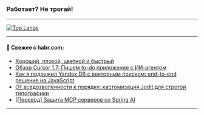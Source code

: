 ### Работает? Не трогай!

---
<!--
#### 🛠️ Technical stack:

![Java](https://img.shields.io/badge/Java-informational?logo=Oracle&style=flat&logoColor=white&color=FF4500)
![Kotlin](https://img.shields.io/badge/Kotlin-informational?logo=Kotlin&style=flat&logoColor=white&color=774D97)
![TS](https://img.shields.io/badge/TypeScript-informational?logo=typeScript&style=flat&logoColor=black&color=017acc)
![Python](https://img.shields.io/badge/Python-informational?logo=Python&style=flat&logoColor=black&color=ffdd54) <br>
![Spring](https://img.shields.io/badge/Spring-informational?logo=Spring&style=flat&logoColor=white&color=6DB33F) 
![SpringBoot](https://img.shields.io/badge/SpringBoot-informational?logo=SpringBoot&style=flat&logoColor=white&color=6DB33F)
![Nest](https://img.shields.io/badge/NestJS-informational?logo=NestJS&style=flat&logoColor=white&color=E0234E) 
![NodeJS](https://img.shields.io/badge/NodeJS-informational?logo=node.js&style=flat&logoColor=white&color=70A760)<br>
![PostgreSQL](https://img.shields.io/badge/PostgreSQL-informational?logo=PostgreSQL&style=flat&logoColor=white&color=DAA520)
![MongoDB](https://img.shields.io/badge/MongoDB-informational?logo=MongoDB&style=flat&logoColor=white&color=870000)
![Apache](https://img.shields.io/badge/Apache-informational?logo=apache&style=flat&logoColor=white&color=f74e28)

___ 
-->

<!--- #### 🛠️ : --->

[![Top Langs](https://github-readme-stats-82jvfl3w3-advtsettinggmailcoms-projects.vercel.app/api/top-langs/?username=zloylis&langs_count=10&hide_title=true&title_color=e6edf3&size_weight=0.5&count_weight=0.5&layout=compact&hide_progress=true&hide_border=true&theme=dracula&hide=css,makefile,cmake)](https://github.com/zloylis)

<!---


####  :octocat:&nbsp;&nbsp; Статистика:

![GitHub stats](https://github-readme-stats-u2qms2cxw-advtsettinggmailcoms-projects.vercel.app/api?username=zloylis&show_icons=true&hide_border=true&theme=dracula&title_color=e6edf3&include_all_commits=true&count_private=true&hide_rank=false&hide_title=true&rank_icon=github)
-->
---

#### 💬 Свежее с habr.com:

<!-- BLOG-POST-LIST:START -->
- [Хороший, плохой, цветной и быстрый](https://habr.com/ru/articles/954676/?utm_source=habrahabr&utm_medium=rss&utm_campaign=954676)
- [Обзор Cursor 1.7: Пишем to-do приложение с ИИ-агентом](https://habr.com/ru/companies/bothub/articles/955124/?utm_source=habrahabr&utm_medium=rss&utm_campaign=955124)
- [Как я подружил Yandex DB с векторным поиском: end-to-end решение на JavaScript](https://habr.com/ru/articles/955078/?utm_source=habrahabr&utm_medium=rss&utm_campaign=955078)
- [От вседозволенности к порядку: кастомизация Jodit для строгой типографики](https://habr.com/ru/companies/reksoft/articles/955046/?utm_source=habrahabr&utm_medium=rss&utm_campaign=955046)
- [[Перевод] Защита MCP серверов со Spring AI](https://habr.com/ru/companies/spring_aio/articles/955060/?utm_source=habrahabr&utm_medium=rss&utm_campaign=955060)
<!-- BLOG-POST-LIST:END -->

---
